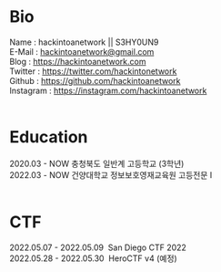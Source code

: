 # Bio

Name : hackintoanetwork || S3HY0UN9<br>
E-Mail : hackintoanetwork@gmail.com<br>
Blog : https://hackintoanetwork.com<br>
Twitter : https://twitter.com/hackintonetwork<br> 
Github : https://github.com/hackintoanetwork<br>
Instagram : https://instagram.com/hackintoanetwork<br>
<br>
 

# Education

2020.03 - NOW  충청북도 일반계 고등학교 (3학년)<br>
2022.03 - NOW  건양대학교 정보보호영재교육원 고등전문 I<br>
<br>
 
# CTF

2022.05.07 - 2022.05.09  San Diego CTF 2022<br>
2022.05.28 - 2022.05.30  HeroCTF v4 (예정)<br>
<br>
